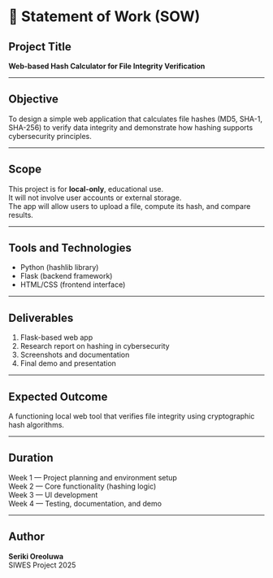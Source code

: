 # 🧾 Statement of Work (SOW)

## **Project Title**
**Web-based Hash Calculator for File Integrity Verification**

---

## **Objective**
To design a simple web application that calculates file hashes (MD5, SHA-1, SHA-256) to verify data integrity and demonstrate how hashing supports cybersecurity principles.

---

## **Scope**
This project is for **local-only**, educational use.  
It will not involve user accounts or external storage.  
The app will allow users to upload a file, compute its hash, and compare results.

---

## **Tools and Technologies**
-  Python (hashlib library)  
-  Flask (backend framework)  
-  HTML/CSS (frontend interface)

---

## **Deliverables**
1. Flask-based web app  
2. Research report on hashing in cybersecurity  
3. Screenshots and documentation  
4. Final demo and presentation

---

## **Expected Outcome**
A functioning local web tool that verifies file integrity using cryptographic hash algorithms.

---

## **Duration**
Week 1 — Project planning and environment setup  
Week 2 — Core functionality (hashing logic)  
Week 3 — UI development  
Week 4 — Testing, documentation, and demo

---

## **Author**
**Seriki Oreoluwa**  
SIWES Project 2025  
